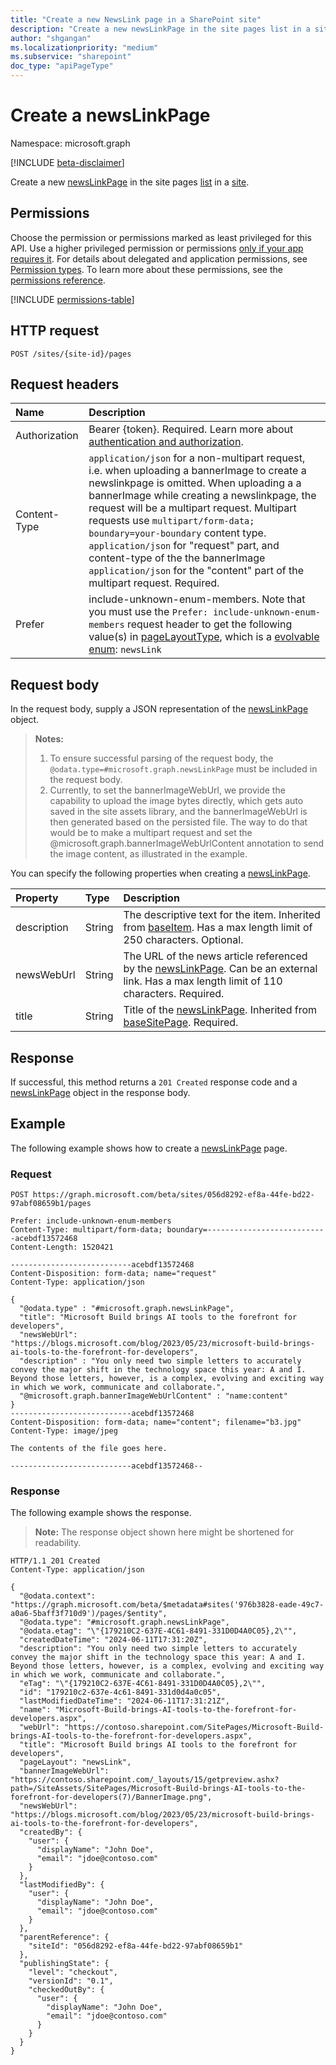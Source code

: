 ```yaml
---
title: "Create a new NewsLink page in a SharePoint site"
description: "Create a new newsLinkPage in the site pages list in a site."
author: "shgangan"
ms.localizationpriority: "medium"
ms.subservice: "sharepoint"
doc_type: "apiPageType"
---
```


# Create a newsLinkPage

Namespace: microsoft.graph

[!INCLUDE [beta-disclaimer](../../includes/beta-disclaimer.md)]

Create a new [newsLinkPage][] in the site pages [list][] in a [site][].

[newsLinkPage]: ../resources/newslinkpage.md
[list]: ../resources/list.md
[site]: ../resources/site.md

## Permissions

Choose the permission or permissions marked as least privileged for this API. Use a higher privileged permission or permissions [only if your app requires it](/graph/permissions-overview#best-practices-for-using-microsoft-graph-permissions). For details about delegated and application permissions, see [Permission types](/graph/permissions-overview#permission-types). To learn more about these permissions, see the [permissions reference](/graph/permissions-reference).

<!-- {
  "blockType": "permissions",
  "name": "newslinkpage_create"
}
-->
[!INCLUDE [permissions-table](../includes/permissions/newslinkpage-create.md)]

## HTTP request

<!-- {
  "blockType": "ignored"
}
-->
``` http
POST /sites/{site-id}/pages
```

## Request headers

|Name|Description|
|:---|:---|
|Authorization|Bearer {token}. Required. Learn more about [authentication and authorization](/graph/auth/auth-concepts).|
|Content-Type|	`application/json` for a non-multipart request, i.e. when uploading a bannerImage to create a newslinkpage is omitted. When uploading a a bannerImage while creating a newslinkpage, the request will be a multipart request. Multipart requests use `multipart/form-data; boundary=your-boundary` content type. `application/json` for "request" part, and content-type of the the bannerImage `application/json` for the "content" part of the multipart request. Required.|
|Prefer | include-unknown-enum-members. Note that you must use the `Prefer: include-unknown-enum-members` request header to get the following value(s) in [pageLayoutType](../resources/basesitepage.md#pagelayouttype-values), which is a [evolvable enum](/graph/best-practices-concept#handling-future-members-in-evolvable-enumerations): `newsLink` |

## Request body

In the request body, supply a JSON representation of the [newsLinkPage](../resources/newsLinkPage.md) object.

> **Notes:**
> 1. To ensure successful parsing of the request body, the `@odata.type=#microsoft.graph.newsLinkPage` must be included in the request body.
> 2. Currently, to set the bannerImageWebUrl, we provide the capability to upload the image bytes directly, which gets auto saved in the site assets library, and the bannerImageWebUrl is then generated based on the persisted file. The way to do that would be to make a multipart request and set the @microsoft.graph.bannerImageWebUrlContent annotation to send the image content, as illustrated in the example.

You can specify the following properties when creating a [newsLinkPage](../resources/newslinkpage.md).

|Property|Type|Description|
|:---|:---|:---|
|description|String|The descriptive text for the item. Inherited from [baseItem](../resources/baseitem.md). Has a max length limit of 250 characters. Optional.|
|newsWebUrl|String|The URL of the news article referenced by the [newsLinkPage](../resources/newslinkpage.md). Can be an external link. Has a max length limit of 110 characters. Required.|
|title|String|Title of the [newsLinkPage](../resources/newslinkpage.md). Inherited from [baseSitePage](../resources/basesitepage.md). Required.|

## Response

If successful, this method returns a `201 Created` response code and a [newsLinkPage](../resources/newslinkpage.md) object in the response body.

## Example

The following example shows how to create a [newsLinkPage](../resources/newslinkpage.md) page.

### Request

<!-- { "blockType": "request", "name": "create_newslinkpage", "scopes": "sites.readwrite.all" } -->

```http
POST https://graph.microsoft.com/beta/sites/056d8292-ef8a-44fe-bd22-97abf08659b1/pages

Prefer: include-unknown-enum-members
Content-Type: multipart/form-data; boundary=---------------------------acebdf13572468
Content-Length: 1520421

---------------------------acebdf13572468
Content-Disposition: form-data; name="request"
Content-Type: application/json

{
  "@odata.type" : "#microsoft.graph.newsLinkPage",
  "title": "Microsoft Build brings AI tools to the forefront for developers",
  "newsWebUrl": "https://blogs.microsoft.com/blog/2023/05/23/microsoft-build-brings-ai-tools-to-the-forefront-for-developers",
  "description" : "You only need two simple letters to accurately convey the major shift in the technology space this year: A and I. Beyond those letters, however, is a complex, evolving and exciting way in which we work, communicate and collaborate.",
  "@microsoft.graph.bannerImageWebUrlContent" : "name:content"
}
---------------------------acebdf13572468
Content-Disposition: form-data; name="content"; filename="b3.jpg"
Content-Type: image/jpeg

The contents of the file goes here.

---------------------------acebdf13572468--
```

### Response

The following example shows the response.
>**Note:** The response object shown here might be shortened for readability.
<!-- {
  "blockType": "response",
  "truncated": true,
  "@odata.type": "microsoft.graph.newsLinkPage"
}
-->
``` http
HTTP/1.1 201 Created
Content-Type: application/json

{
  "@odata.context": "https://graph.microsoft.com/beta/$metadata#sites('976b3828-eade-49c7-a0a6-5baff3f710d9')/pages/$entity",
  "@odata.type": "#microsoft.graph.newsLinkPage",
  "@odata.etag": "\"{179210C2-637E-4C61-8491-331D0D4A0C05},2\"",
  "createdDateTime": "2024-06-11T17:31:20Z",
  "description": "You only need two simple letters to accurately convey the major shift in the technology space this year: A and I. Beyond those letters, however, is a complex, evolving and exciting way in which we work, communicate and collaborate.",
  "eTag": "\"{179210C2-637E-4C61-8491-331D0D4A0C05},2\"",
  "id": "179210c2-637e-4c61-8491-331d0d4a0c05",
  "lastModifiedDateTime": "2024-06-11T17:31:21Z",
  "name": "Microsoft-Build-brings-AI-tools-to-the-forefront-for-developers.aspx",
  "webUrl": "https://contoso.sharepoint.com/SitePages/Microsoft-Build-brings-AI-tools-to-the-forefront-for-developers.aspx",
  "title": "Microsoft Build brings AI tools to the forefront for developers",
  "pageLayout": "newsLink",
  "bannerImageWebUrl": "https://contoso.sharepoint.com/_layouts/15/getpreview.ashx?path=/SiteAssets/SitePages/Microsoft-Build-brings-AI-tools-to-the-forefront-for-developers(7)/BannerImage.png",
  "newsWebUrl": "https://blogs.microsoft.com/blog/2023/05/23/microsoft-build-brings-ai-tools-to-the-forefront-for-developers",
  "createdBy": {
    "user": {
      "displayName": "John Doe",
      "email": "jdoe@contoso.com"
    }
  },
  "lastModifiedBy": {
    "user": {
      "displayName": "John Doe",
      "email": "jdoe@contoso.com"
    }
  },
  "parentReference": {
    "siteId": "056d8292-ef8a-44fe-bd22-97abf08659b1"
  },
  "publishingState": {
    "level": "checkout",
    "versionId": "0.1",
    "checkedOutBy": {
      "user": {
        "displayName": "John Doe",
        "email": "jdoe@contoso.com"
      }
    }
  }
}
```
